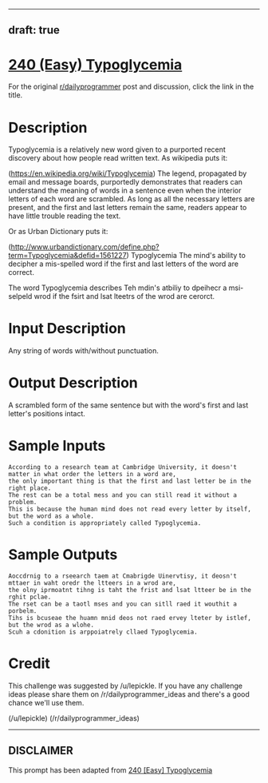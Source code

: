 ---
draft: true
----

# [240 (Easy) Typoglycemia](https://www.reddit.com/r/dailyprogrammer/comments/3s4nyq/20151109_challenge_240_easy_typoglycemia/)

For the original [r/dailyprogrammer](https://www.reddit.com/r/dailyprogrammer/) post and discussion, click the link in the title.

# Description
Typoglycemia is a relatively new word given to a purported recent discovery about how people read written text. As wikipedia puts it:

(https://en.wikipedia.org/wiki/Typoglycemia)
The legend, propagated by email and message boards, purportedly demonstrates that readers can understand the meaning of words in a sentence even when the interior letters of each word are scrambled. As long as all the necessary letters are present, and the first and last letters remain the same, readers appear to have little trouble reading the text.

Or as Urban Dictionary puts it:

(http://www.urbandictionary.com/define.php?term=Typoglycemia&defid=1561227)
Typoglycemia
The mind's ability to decipher a mis-spelled word if the first and last letters of the word are correct.

The word Typoglycemia describes Teh mdin's atbiliy to dpeihecr a msi-selpeld wrod if the fsirt and lsat lteetrs of the wrod are cerorct.

# Input Description
Any string of words with/without punctuation.

# Output Description
A scrambled form of the same sentence but with the word's first and last letter's positions intact.

# Sample Inputs

```
According to a research team at Cambridge University, it doesn't matter in what order the letters in a word are, 
the only important thing is that the first and last letter be in the right place. 
The rest can be a total mess and you can still read it without a problem.
This is because the human mind does not read every letter by itself, but the word as a whole. 
Such a condition is appropriately called Typoglycemia.
```
# Sample Outputs

```
Aoccdrnig to a rseearch taem at Cmabrigde Uinervtisy, it deosn't mttaer in waht oredr the ltteers in a wrod are, 
the olny iprmoatnt tihng is taht the frist and lsat ltteer be in the rghit pclae. 
The rset can be a taotl mses and you can sitll raed it wouthit a porbelm. 
Tihs is bcuseae the huamn mnid deos not raed ervey lteter by istlef, but the wrod as a wlohe. 
Scuh a cdonition is arppoiatrely cllaed Typoglycemia.
```
# Credit
This challenge was suggested by /u/lepickle. If you have any challenge ideas please share them on /r/dailyprogrammer_ideas and there's a good chance we'll use them.

(/u/lepickle)
(/r/dailyprogrammer_ideas)

----
## **DISCLAIMER**
This prompt has been adapted from [240 [Easy] Typoglycemia](https://www.reddit.com/r/dailyprogrammer/comments/3s4nyq/20151109_challenge_240_easy_typoglycemia/
)
